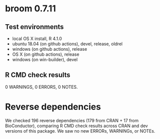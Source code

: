 # broom 0.7.11

## Test environments

* local OS X install, R 4.1.0
* ubuntu 18.04 (on github actions), devel, release, oldrel
* windows (on github actions), release
* OS X (on github actions), release
* windows (on win-builder), devel

## R CMD check results

0 WARNINGS, 0 ERRORS, 0 NOTES.

# Reverse dependencies

We checked 196 reverse dependencies (179 from CRAN + 17 from BioConductor), 
comparing R CMD check results across CRAN and dev versions of this package.
We saw no new ERRORs, WARNINGs, or NOTEs.
